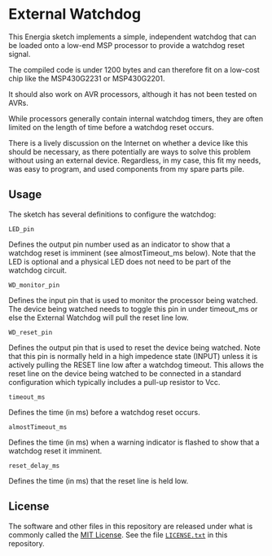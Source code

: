 External Watchdog
=================

This Energia sketch implements a simple, independent watchdog that can be loaded
onto a low-end MSP processor to provide a watchdog reset signal.

The compiled code is under 1200 bytes and can therefore fit on a low-cost
chip like the MSP430G2231 or MSP430G2201.

It should also work on AVR processors, although it has not been tested on AVRs.

While processors generally contain internal watchdog timers, they are often
limited on the length of time before a watchdog reset occurs.

There is a lively discussion on the Internet on whether a device like this
should be necessary, as there potentially are ways to solve this problem
without using an external device. Regardless, in my case, this fit my needs,
was easy to program, and used components from my spare parts pile.

Usage
-----
The sketch has several definitions to configure the watchdog:

    LED_pin
Defines the output pin number used as an indicator to show that a watchdog reset is imminent (see almostTimeout_ms below). Note that the LED is optional and a physical LED does not need to be part of the watchdog circuit.

    WD_monitor_pin
Defines the input pin that is used to monitor the processor being watched. The device being watched needs to toggle this pin in under timeout_ms or else the External Watchdog will pull the reset line low.

    WD_reset_pin
Defines the output pin that is used to reset the device being watched. Note that this pin is normally held in a high impedence state (INPUT) unless it is actively pulling the RESET line low after a watchdog timeout. This allows the reset line on the device being watched to be connected in a standard configuration which typically includes a pull-up resistor to Vcc.

    timeout_ms
Defines the time (in ms) before a watchdog reset occurs.

    almostTimeout_ms
Defines the time (in ms) when a warning indicator is flashed to show that a watchdog reset it imminent.

    reset_delay_ms
Defines the time (in ms) that the reset line is held low.

License
-------
The software and other files in this repository are released under what is commonly called the [MIT License][100]. See the file [`LICENSE.txt`][101] in this repository.

[100]: https://choosealicense.com/licenses/mit/
[101]: ./LICENSE.txt
